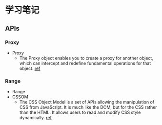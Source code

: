 # 学习笔记

## APIs
### Proxy

- Proxy
  - The Proxy object enables you to create a proxy for another object, which can intercept and redefine fundamental operations for that object. [ref](https://developer.mozilla.org/en-US/docs/Web/JavaScript/Reference/Global_Objects/Proxy)

### Range

- Range
- CSSOM
  - The CSS Object Model is a set of APIs allowing the manipulation of CSS from JavaScript. It is much like the DOM, but for the CSS rather than the HTML. It allows users to read and modify CSS style dynamically. [ref](https://developer.mozilla.org/en-US/docs/Web/API/CSS_Object_Model)
